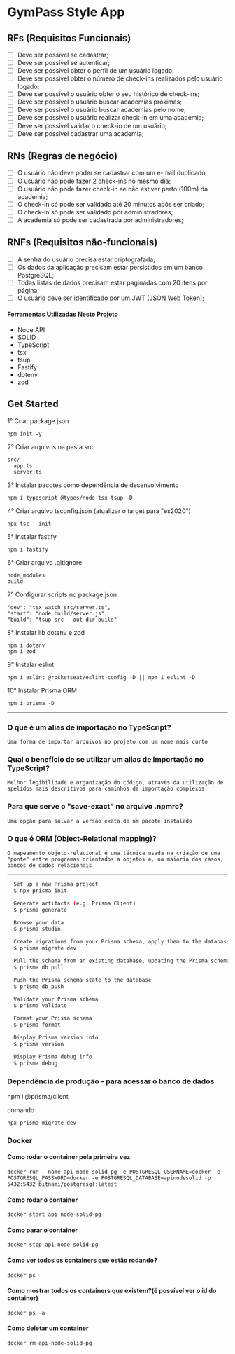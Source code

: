 # GymPass Style App

## RFs (Requisitos Funcionais) 

- [ ] Deve ser possível se cadastrar;
- [ ] Deve ser possível se autenticar;
- [ ] Deve ser possível obter o perfil de um usuário logado;
- [ ] Deve ser possível obter o número de check-ins realizados pelo usuário logado;
- [ ] Deve ser possível o usuário obter o seu histórico de check-ins;
- [ ] Deve ser possível o usuário buscar academias próximas;
- [ ] Deve ser possível o usuário buscar academias pelo nome;
- [ ] Deve ser possível o usuário realizar check-in em uma academia;
- [ ] Deve ser possível validar o check-in de um usuário;
- [ ] Deve ser possível cadastrar uma academia;

## RNs (Regras de negócio)

- [ ] O usuário não deve poder se cadastrar com um e-mail duplicado;
- [ ] O usuário não pode fazer 2 check-ins no mesmo dia;
- [ ] O usuário não pode fazer check-in se não estiver perto (100m) da academia;
- [ ] O check-in só pode ser validado até 20 minutos após ser criado;
- [ ] O check-in só pode ser validado por administradores;
- [ ] A academia só pode ser cadastrada por administradores;

## RNFs (Requisitos não-funcionais)

- [ ] A senha do usuário precisa estar criptografada;
- [ ] Os dados da aplicação precisam estar persistidos em um banco PostgreSQL;
- [ ] Todas listas de dados precisam estar paginadas com 20 itens por página;
- [ ] O usuário deve ser identificado por um JWT (JSON Web Token);

#### Ferramentas Utilizadas Neste Projeto
- Node API 
- SOLID
- TypeScript
- tsx
- tsup
- Fastify
- dotenv
- zod

## Get Started

1° Criar package.json
```
npm init -y
```
2° Criar arquivos na pasta src
```
src/
  app.ts
  server.ts
```
3° Instalar pacotes como dependência de desenvolvimento
```
npm i typescript @types/node tsx tsup -D
```
4° Criar arquivo tsconfig.json (atualizar o target para "es2020")
```
npx tsc --init
```
5° Instalar fastify
```
npm i fastify
```
6° Criar arquivo .gitignore
```
node_modules
build
```
7° Configurar scripts no package.json
```
"dev": "tsx watch src/server.ts",
"start": "node build/server.js",
"build": "tsup src --out-dir build"
```
8° Instalar lib dotenv e zod
```
npm i dotenv
npm i zod
```
9° Instalar eslint
```
npm i eslint @rocketseat/eslint-config -D || npm i eslint -D 
```
10° Instalar Prisma ORM
```
npm i prisma -D 
```

---
### O que é um alias de importação no TypeScript?
```
Uma forma de importar arquivos no projeto com um nome mais curto
```
### Qual o benefício de se utilizar um alias de importação no TypeScript?
```
Melhor legibilidade e organização do código, através da utilização de apelidos mais descritivos para caminhos de importação complexos
```
### Para que serve o "save-exact" no arquivo .npmrc?
```
Uma opção para salvar a versão exata de um pacote instalado
```
### O que é ORM (Object-Relational mapping)?
```
O mapeamento objeto-relacional é uma técnica usada na criação de uma "ponte" entre programas orientados a objetos e, na maioria dos casos, bancos de dados relacionais
```
---
```bash
  Set up a new Prisma project
  $ npx prisma init

  Generate artifacts (e.g. Prisma Client)
  $ prisma generate

  Browse your data
  $ prisma studio

  Create migrations from your Prisma schema, apply them to the database, generate artifacts (e.g. Prisma Client)
  $ prisma migrate dev

  Pull the schema from an existing database, updating the Prisma schema
  $ prisma db pull

  Push the Prisma schema state to the database
  $ prisma db push

  Validate your Prisma schema
  $ prisma validate

  Format your Prisma schema
  $ prisma format

  Display Prisma version info
  $ prisma version

  Display Prisma debug info
  $ prisma debug

```
### Dependência de produção - para acessar o banco de dados
npm i @prisma/client

comando
```
npx prisma migrate dev
```
### Docker

#### Como rodar o container pela primeira vez
```
docker run --name api-node-solid-pg -e POSTGRESQL_USERNAME=docker -e POSTGRESQL_PASSWORD=docker -e POSTGRESQL_DATABASE=apinodesolid -p 5432:5432 bitnami/postgresql:latest
```
#### Como rodar o container
```
docker start api-node-solid-pg
```
#### Como parar o container
```
docker stop api-node-solid-pg
```
#### Como ver todos os containers que estão rodando?
```
docker ps
```
#### Como mostrar todos os containers que existem?(é possível ver o id do container)
```
docker ps -a
```
#### Como deletar um container
```
docker rm api-node-solid-pg
```
